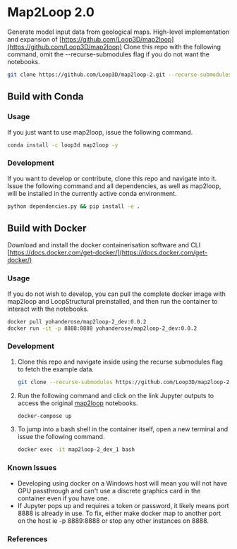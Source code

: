 # Map2Loop 2.0

Generate model input data from geological maps. High-level implementation and expansion of [https://github.com/Loop3D/map2loop](https://github.com/Loop3D/map2loop)
Clone this repo with the following command, omit the --recurse-submodules flag if you do not want the notebooks.
```bash
git clone https://github.com/Loop3D/map2loop-2.git --recurse-submodules 
```

## Build with Conda

### Usage

If you just want to use map2loop, issue the following command.

```bash
conda install -c loop3d map2loop -y
```

### Development

If you want to develop or contribute, clone this repo and navigate into it. Issue the following command and all dependencies, as well as map2loop, will be installed in the currently active conda environment.

```bash
python dependencies.py && pip install -e .
```

## Build with Docker

Download and install the docker containerisation software and CLI [https://docs.docker.com/get-docker/](https://docs.docker.com/get-docker/)

### Usage

If you do not wish to develop, you can pull the complete docker image with map2loop and LoopStructural preinstalled, and then run the container to interact with the notebooks.

```bash
docker pull yohanderose/map2loop-2_dev:0.0.2
docker run -it -p 8888:8888 yohanderose/map2loop-2_dev:0.0.2
```

### Development

1. Clone this repo and navigate inside using the recurse submodules flag to fetch the example data. 

    ```bash
    git clone --recurse-submodules https://github.com/Loop3D/map2loop-2
    ```

2. Run the following command and click on the link Jupyter outputs to access the original [map2loop](https://github.com/Loop3D/map2loop) notebooks.

    ```bash
    docker-compose up
    ```

3. To jump into a bash shell in the container itself, open a new terminal and issue the following command. 

    ```bash
    docker exec -it map2loop-2_dev_1 bash
    ```

### Known Issues

- Developing using docker on a Windows host will mean you will not have GPU passthrough and can't use a discrete graphics card in the container even if you have one.
- If Jupyter pops up and requires a token or password, it likely means port 8888 is already in use. To fix, either make docker map to another port on the host ie -p 8889:8888 or stop any other instances on 8888.

### References